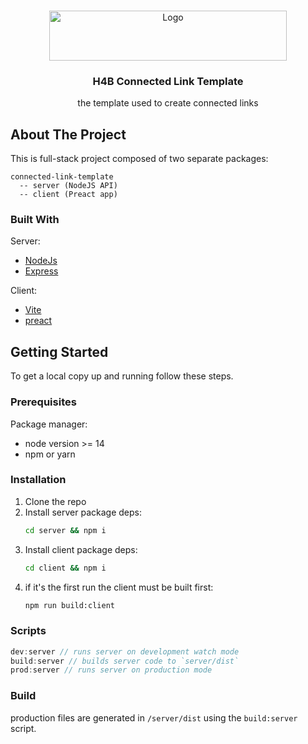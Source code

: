 <!-- PROJECT LOGO -->
<br />
<p align="center">
  <a href="https://github.com/github_username/repo_name">
    <img src="https://cdn.jsdelivr.net/gh/andreinhugo/hugo-login-assets/hb-logo.svg" alt="Logo" width="380" height="80">
  </a>
  <h3 align="center">H4B Connected Link Template</h3>

  <p align="center">
      the template used to create connected links
  </p>
</p>

<!-- ABOUT THE PROJECT -->
## About The Project

This is full-stack project composed of two separate packages:

```
connected-link-template
  -- server (NodeJS API)
  -- client (Preact app)
```

### Built With

Server:
  * [NodeJs](https://nodejs.org)
  * [Express](https://expressjs.com/)

Client:
* [Vite](https://vitejs.dev)
* [preact](https://preactjs.com)

<!-- GETTING STARTED -->
## Getting Started

To get a local copy up and running follow these steps.

### Prerequisites

Package manager:
* node version >= 14
* npm or yarn

### Installation

1. Clone the repo
2. Install server package deps:
   ```sh
   cd server && npm i
   ```
3. Install client package deps:
   ```sh
   cd client && npm i
   ```
4. if it's the first run the client must be built first:
   ```sh
   npm run build:client
   ```
### Scripts

```js
dev:server // runs server on development watch mode
build:server // builds server code to `server/dist`
prod:server // runs server on production mode
```

### Build

production files are generated in `/server/dist` using the `build:server` script.
